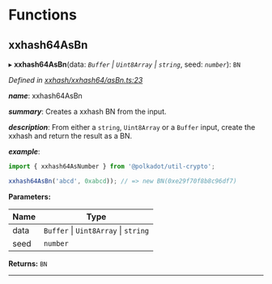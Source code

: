 

# Functions

<a id="xxhash64asbn"></a>

##  xxhash64AsBn

▸ **xxhash64AsBn**(data: *`Buffer` \| `Uint8Array` \| `string`*, seed: *`number`*): `BN`

*Defined in [xxhash/xxhash64/asBn.ts:23](https://github.com/polkadot-js/common/blob/2ff60b8/packages/util-crypto/src/xxhash/xxhash64/asBn.ts#L23)*

*__name__*: xxhash64AsBn

*__summary__*: Creates a xxhash BN from the input.

*__description__*: From either a `string`, `Uint8Array` or a `Buffer` input, create the xxhash and return the result as a BN.

*__example__*:   

```javascript
import { xxhash64AsNumber } from '@polkadot/util-crypto';

xxhash64AsBn('abcd', 0xabcd)); // => new BN(0xe29f70f8b8c96df7)
```

**Parameters:**

| Name | Type |
| ------ | ------ |
| data | `Buffer` \| `Uint8Array` \| `string` |
| seed | `number` |

**Returns:** `BN`

___

